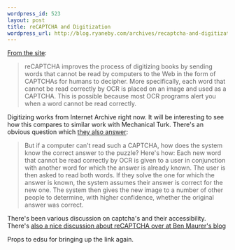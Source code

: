 ```yaml
--- 
wordpress_id: 523
layout: post
title: reCAPTCHA and Digitization
wordpress_url: http://blog.ryaneby.com/archives/recaptcha-and-digitization/
---
```

<a href="http://recaptcha.net/">From the site</a>:

<blockquote>reCAPTCHA improves the process of digitizing books by sending words that cannot be read by computers to the Web in the form of CAPTCHAs for humans to decipher. More specifically, each word that cannot be read correctly by OCR is placed on an image and used as a CAPTCHA. This is possible because most OCR programs alert you when a word cannot be read correctly.</blockquote>

Digitizing works from Internet Archive right now. It will be interesting to see how this compares to similar work with Mechanical Turk. There's an obvious question which <a href="http://recaptcha.net/learnmore.html">they also answer</a>:

<blockquote>But if a computer can't read such a CAPTCHA, how does the system know the correct answer to the puzzle? Here's how: Each new word that cannot be read correctly by OCR is given to a user in conjunction with another word for which the answer is already known. The user is then asked to read both words. If they solve the one for which the answer is known, the system assumes their answer is correct for the new one. The system then gives the new image to a number of other people to determine, with higher confidence, whether the original answer was correct.</blockquote>

There's been various discussion on captcha's and their accessibility. There's <a href="http://bmaurer.blogspot.com/2007/05/recaptcha-new-way-to-fight-spam.html">also a nice discussion about reCAPTCHA over at Ben Maurer's blog</a>

Props to edsu for bringing up the link again.
